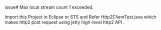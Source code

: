 issue# Max local stream count 1 exceeded.

Import this Project in Eclipse or STS  and Refer Http2ClientTest.java which makes http2 post request using jetty high-level http2 API . 

